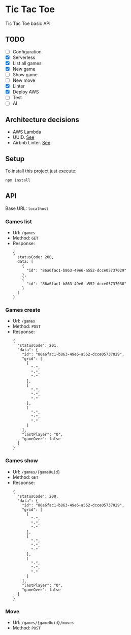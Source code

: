 # Tic Tac Toe

Tic Tac Toe basic API

## TODO

- [ ] Configuration
- [x] Serverless
- [x] List all games
- [x] New game
- [ ] Show game
- [ ] New move
- [x] Linter
- [x] Deploy AWS
- [ ] Test
- [ ] AI

## Architecture decisions

* AWS Lambda
* UUID. [See](https://medium.com/@Mareks_082/auto-increment-keys-vs-uuid-a74d81f7476a)
* Airbnb Linter. [See](https://github.com/airbnb/javascript)

## Setup

To install this project just execute:

```bash
npm install
```

## API

Base URL: `localhost`

### Games list

* Url: `/games`
* Method: `GET`
* Response:
  ```
  {
    statusCode: 200,
    data: [
      {
        "id": "86a6fac1-b863-49e6-a552-dcce05737029"
      },
      {
        "id": "86a6fac1-b863-49e6-a552-dcce05737030"
      }
    ]
  }
  ```

### Games create

* Url: `/games`
* Method: `POST`
* Response:
  ```
  {
    "statusCode": 201,
    "data": {
      "id": "86a6fac1-b863-49e6-a552-dcce05737029",
      "grid": [
        [
          "-",
          "-",
          "-"
        ],
        [
          "-",
          "-",
          "-"
        ],
        [
          "-",
          "-",
          "-"
        ]
      ],
      "lastPlayer": "O",
      "gameOver": false
    }
  }
  ```

### Games show

* Url: `/games/{gameUuid}`
* Method: `GET`
* Response:
  ```
  {
    "statusCode": 200,
    "data": {
      "id": "86a6fac1-b863-49e6-a552-dcce05737029",
      "grid": [
        [
          "-",
          "-",
          "-"
        ],
        [
          "-",
          "-",
          "-"
        ],
        [
          "-",
          "-",
          "-"
        ]
      ],
      "lastPlayer": "O",
      "gameOver": false
    }
  }
  ```

### Move

* Url: `/games/{gameUuid}/moves`
* Method: `POST`
